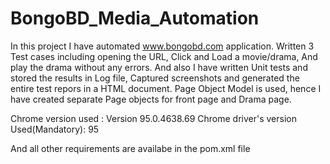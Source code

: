# BongoBD_Media_Automation
In this project I have automated www.bongobd.com application. Written 3 Test cases including opening the URL, Click and Load a movie/drama, And play the drama without any errors. And also I have written Unit tests and stored the results in Log file, Captured screenshots and generated the entire test repors in a HTML document. Page Object Model is used, hence I have created separate Page objects for front page and Drama page. 

Chrome version used : Version 95.0.4638.69
Chrome driver's version Used(Mandatory): 95

And all other requirements are availabe in the pom.xml file
